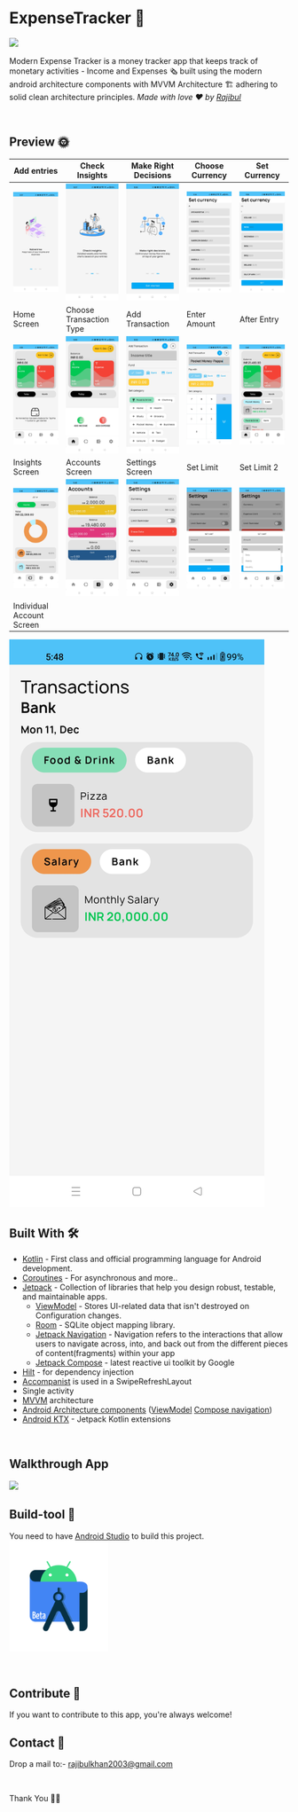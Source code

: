 # ExpenseTracker 🧿
![](https://img.shields.io/badge/ExpenseTracker-Android-green)

Modern Expense Tracker is a money tracker app that keeps track of monetary activities - Income and Expenses 🗞️  built using the modern android architecture components with MVVM Architecture 🏗 adhering to solid clean architecture principles. *Made with love ❤️ by [Rajibul](https://github.com/rajibulkhan436)*

<br />

## Preview 🌞
Add entries | Check Insights | Make Right Decisions                                                                                     | Choose Currency | Set Currency 
--- | --- |----------------------------------------------------------------------------------------------------------|--- |--- 
![](https://github.com/rajibulkhan436/ExpenseTracker/blob/main/screenshots/Add%20Entries.jpg) | ![](https://github.com/rajibulkhan436/ExpenseTracker/blob/main/screenshots/Check%20Insights.jpg) | ![](https://github.com/rajibulkhan436/ExpenseTracker/blob/main/screenshots/Make%20Right%20Decisioms.jpg) | ![](https://github.com/rajibulkhan436/ExpenseTracker/blob/main/screenshots/Choose%20currency.jpg) | ![](https://github.com/rajibulkhan436/ExpenseTracker/blob/main/screenshots/Set%20Currency%20.jpg)
Home Screen | Choose Transaction Type | Add Transaction                                                                                          | Enter Amount | After Entry
![](https://github.com/rajibulkhan436/ExpenseTracker/blob/main/screenshots/Home%20Screen.jpg) | ![](https://github.com/rajibulkhan436/ExpenseTracker/blob/main/screenshots/Choose%20Transaction%20Type.jpg) | ![](https://github.com/rajibulkhan436/ExpenseTracker/blob/main/screenshots/Add%20Transactions.jpg)       | ![](https://github.com/rajibulkhan436/ExpenseTracker/blob/main/screenshots/Enter%20Amount.jpg) | ![](https://github.com/rajibulkhan436/ExpenseTracker/blob/main/screenshots/After%20Entry.jpg)
Insights Screen | Accounts Screen | Settings Screen                                                                                          | Set Limit | Set Limit 2
![](https://github.com/rajibulkhan436/ExpenseTracker/blob/main/screenshots/Insights%20Screen.jpg) | ![](https://github.com/rajibulkhan436/ExpenseTracker/blob/main/screenshots/Accounts%20Screen.jpg) | ![](https://github.com/rajibulkhan436/ExpenseTracker/blob/main/screenshots/Settings%20screen.jpg)        | ![](https://github.com/rajibulkhan436/ExpenseTracker/blob/main/screenshots/Set%20limit.jpg) | ![](https://github.com/rajibulkhan436/ExpenseTracker/blob/main/screenshots/Set%20limit%202.jpg)
Individual Account Screen |
![](https://github.com/rajibulkhan436/ExpenseTracker/blob/main/screenshots/Individual%20account%20Screen.jpg)

## Built With 🛠
- [Kotlin](https://kotlinlang.org/) - First class and official programming language for Android development.
- [Coroutines](https://kotlinlang.org/docs/reference/coroutines-overview.html) - For asynchronous and more..
- [Jetpack](https://developer.android.com/topic/libraries/architecture) - Collection of libraries that help you design robust, testable, and maintainable apps.
    - [ViewModel](https://developer.android.com/topic/libraries/architecture/viewmodel) - Stores UI-related data that isn't destroyed on Configuration changes.
    - [Room](https://developer.android.com/topic/libraries/architecture/room) - SQLite object mapping library.
    - [Jetpack Navigation](https://developer.android.com/guide/navigation) - Navigation refers to the interactions that allow users to navigate across, into, and back out from the different pieces of content(fragments) within your app
    - [Jetpack Compose](https://developer.android.com/jetpack/compose) - latest reactive ui toolkit by Google
- [Hilt](https://developer.android.com/training/dependency-injection/hilt-android) - for dependency injection
- [Accompanist](https://github.com/google/accompanist) is used in a SwipeRefreshLayout
- Single activity
- [MVVM](https://en.wikipedia.org/wiki/Model%E2%80%93view%E2%80%93viewmodel) architecture
- [Android Architecture components](https://developer.android.com/topic/libraries/architecture) ([ViewModel](https://developer.android.com/topic/libraries/architecture/viewmodel) [Compose navigation](https://developer.android.com/jetpack/compose/navigation))
- [Android KTX](https://developer.android.com/kotlin/ktx) - Jetpack Kotlin extensions


<br />

## Walkthrough App
<img src="https://github.com/rajibulkhan436/ExpenseTracker/blob/main/screenshots/expense.gif" height="400">

## Build-tool 🧰
You need to have [Android Studio](https://developer.android.com/studio/preview) to build this project.
<br>
<img src="https://github.com/rajibulkhan436/ExpenseTracker/blob/main/screenshots/android.png" height="200" alt="android-studio"/>

<br>

## Contribute 🤝
If you want to contribute to this app, you're always welcome!

## Contact 📩

Drop a mail to:- rajibulkhan2003@gmail.com

<br>

Thank You 🙏👏


    
